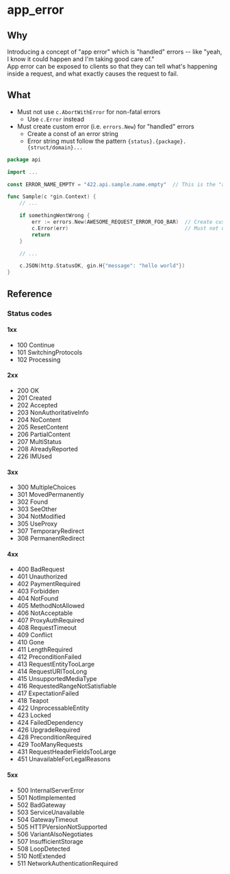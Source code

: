 app_error
=========

Why
---

Introducing a concept of "app error" which is "handled" errors -- like "yeah, I know it could happen and I'm taking good care of."  
App error can be exposed to clients so that they can tell what's happening inside a request, and what exactly causes the request to fail.


What
----

- Must not use `c.AbortWithError` for non-fatal errors
  - Use `c.Error` instead
- Must create custom error (i.e. `errors.New`) for "handled" errors
  - Create a const of an error string
  - Error string must follow the pattern `{status}.{package}.{struct/domain}...`

``` go
package api

import ...

const ERROR_NAME_EMPTY = "422.api.sample.name.empty"  // This is the "app error"

func Sample(c *gin.Context) {
	// ...

	if somethingWentWrong {
		err := errors.New(AWESOME_REQUEST_ERROR_FOO_BAR)  // Create custom error
		c.Error(err)                                      // Must not use c.AbortWithError
		return
	}

	// ...

	c.JSON(http.StatusOK, gin.H{"message": "hello world"})
}
```


Reference
---------

### Status codes

#### 1xx

- 100 Continue
- 101 SwitchingProtocols
- 102 Processing

#### 2xx

- 200 OK
- 201 Created
- 202 Accepted
- 203 NonAuthoritativeInfo
- 204 NoContent
- 205 ResetContent
- 206 PartialContent
- 207 MultiStatus
- 208 AlreadyReported
- 226 IMUsed

#### 3xx

- 300 MultipleChoices
- 301 MovedPermanently
- 302 Found
- 303 SeeOther
- 304 NotModified
- 305 UseProxy
- 307 TemporaryRedirect
- 308 PermanentRedirect

#### 4xx

- 400 BadRequest
- 401 Unauthorized
- 402 PaymentRequired
- 403 Forbidden
- 404 NotFound
- 405 MethodNotAllowed
- 406 NotAcceptable
- 407 ProxyAuthRequired
- 408 RequestTimeout
- 409 Conflict
- 410 Gone
- 411 LengthRequired
- 412 PreconditionFailed
- 413 RequestEntityTooLarge
- 414 RequestURITooLong
- 415 UnsupportedMediaType
- 416 RequestedRangeNotSatisfiable
- 417 ExpectationFailed
- 418 Teapot
- 422 UnprocessableEntity
- 423 Locked
- 424 FailedDependency
- 426 UpgradeRequired
- 428 PreconditionRequired
- 429 TooManyRequests
- 431 RequestHeaderFieldsTooLarge
- 451 UnavailableForLegalReasons

#### 5xx

- 500 InternalServerError
- 501 NotImplemented
- 502 BadGateway
- 503 ServiceUnavailable
- 504 GatewayTimeout
- 505 HTTPVersionNotSupported
- 506 VariantAlsoNegotiates
- 507 InsufficientStorage
- 508 LoopDetected
- 510 NotExtended
- 511 NetworkAuthenticationRequired
